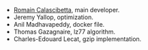 * [Romain Calascibetta](http://din.osau.re/), main developer.
* Jeremy Yallop, optimization.
* Anil Madhavapeddy, docker file.
* Thomas Gazagnaire, lz77 algorithm.
* Charles-Edouard Lecat, gzip implementation.
